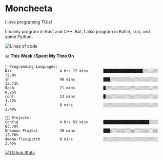 # Moncheeta

I love programing TUIs!

I mainly program in Rust and C++. But, I also program in Kotlin, Lua, and some Python.

<!--START_SECTION:waka-->
![Lines of code](https://img.shields.io/badge/From%20Hello%20World%20I%27ve%20Written--2%20Thousand%20lines%20of%20code-blue)

📊 **This Week I Spent My Time On** 

```text
💬 Programming Languages: 
Nix                      4 hrs 12 mins       ██████████████████░░░░░░░   72.0% 
sh                       48 mins             ███░░░░░░░░░░░░░░░░░░░░░░   13.73% 
Bash                     21 mins             █░░░░░░░░░░░░░░░░░░░░░░░░   6.25% 
conf                     13 mins             █░░░░░░░░░░░░░░░░░░░░░░░░   3.72% 
C                        8 mins              ░░░░░░░░░░░░░░░░░░░░░░░░░   2.48%

🐱‍💻 Projects: 
Config                   4 hrs 53 mins       █████████████████████░░░░   83.79% 
Unknown Project          48 mins             ███░░░░░░░░░░░░░░░░░░░░░░   13.76% 
dmenu-flexipatch         8 mins              ░░░░░░░░░░░░░░░░░░░░░░░░░   2.45%

```


<!--END_SECTION:waka-->

[![Github Stats](https://github-readme-stats.vercel.app/api?username=Moncheeta&show_icons=true&hide=stars&include_all_commits=true&theme=dracula)](https://github.com/anuraghazra/github-readme-stats)

